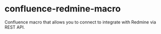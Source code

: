 confluence-redmine-macro
========================

Confluence macro that allows you to connect to integrate with Redmine via REST API.